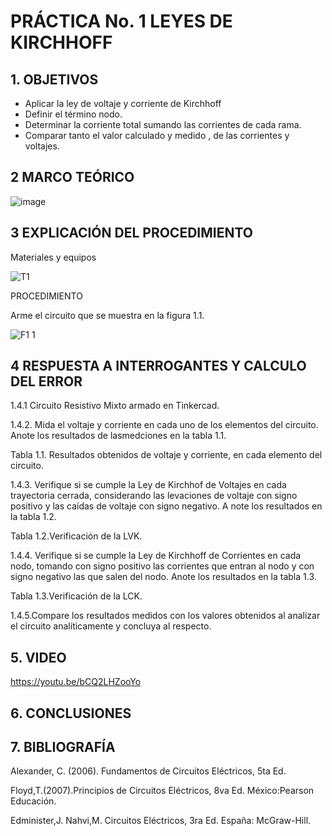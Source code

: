 # PRÁCTICA No. 1 LEYES DE  KIRCHHOFF
## 1. OBJETIVOS 

- Aplicar la ley de voltaje y corriente de Kirchhoff
- Definir el término nodo.
- Determinar la corriente total sumando las corrientes de cada rama.
- Comparar tanto el valor calculado y medido , de las corrientes y voltajes.

## 2 MARCO TEÓRICO

![image](https://user-images.githubusercontent.com/84431598/121119880-168fef00-c7e2-11eb-84e9-005a36afcd7e.png)


## 3 EXPLICACIÓN DEL PROCEDIMIENTO

Materiales y equipos

![T1](https://user-images.githubusercontent.com/84425276/121115381-a2058200-c7da-11eb-9534-f9a6ea2b5f66.PNG)

PROCEDIMIENTO

Arme el circuito que se muestra en la figura 1.1. 

![F1 1](https://user-images.githubusercontent.com/84425276/121115517-d1b48a00-c7da-11eb-8a47-5ba6397d388f.PNG)

## 4 RESPUESTA A INTERROGANTES Y CALCULO DEL ERROR

1.4.1 Circuito Resistivo Mixto armado en Tinkercad.


1.4.2. Mida el voltaje y corriente en cada uno de los elementos del circuito. Anote los resultados de lasmedciones en la tabla 1.1.

Tabla 1.1. Resultados obtenidos de voltaje y corriente,  en cada elemento del circuito.


1.4.3. Verifique si se cumple la Ley de Kirchhof de Voltajes en cada trayectoria cerrada, considerando las levaciones de voltaje con signo positivo y las caídas de voltaje con signo negativo. A note los resultados en la tabla 1.2.



Tabla 1.2.Verificación de la LVK.


1.4.4. Verifique si se cumple la Ley de Kirchhoff de Corrientes en cada nodo, tomando con signo positivo las corrientes que entran al nodo y con signo negativo las que salen del nodo. Anote los resultados en la tabla 1.3.


Tabla 1.3.Verificación de la LCK.


1.4.5.Compare los resultados medidos con los valores obtenidos al analizar el circuito analíticamente y concluya al respecto.

## 5. VIDEO

https://youtu.be/bCQ2LHZooYo

## 6. CONCLUSIONES

## 7. BIBLIOGRAFÍA

Alexander, C. (2006). Fundamentos de Circuitos Eléctricos, 5ta Ed.

Floyd,T.(2007).Principios de Circuitos Eléctricos, 8va Ed. México:Pearson Educación.

Edminister,J. Nahvi,M. Circuitos Eléctricos, 3ra Ed. España: McGraw-Hill.















 
